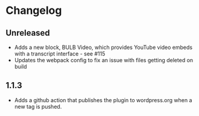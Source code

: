 # Changelog

## Unreleased
- Adds a new block, BULB Video, which provides YouTube video embeds with a transcript interface - see #115
- Updates the webpack config to fix an issue with files getting deleted on build

## 1.1.3
- Adds a github action that publishes the plugin to wordpress.org when a new tag is pushed.
